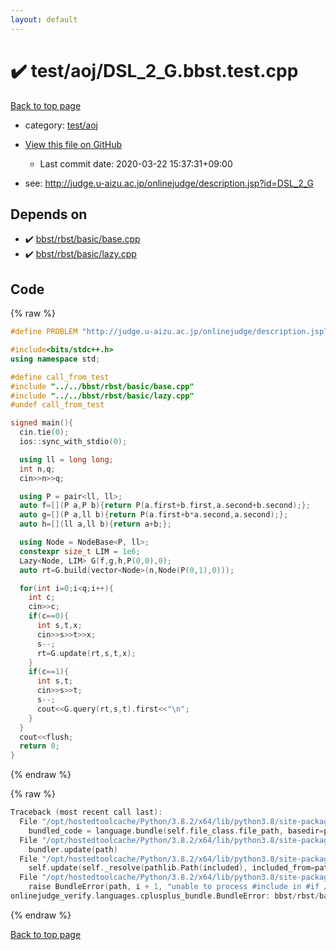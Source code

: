 ```yaml
---
layout: default
---
```


<!-- mathjax config similar to math.stackexchange -->
<script type="text/javascript" async
  src="https://cdnjs.cloudflare.com/ajax/libs/mathjax/2.7.5/MathJax.js?config=TeX-MML-AM_CHTML">
</script>
<script type="text/x-mathjax-config">
  MathJax.Hub.Config({
    TeX: { equationNumbers: { autoNumber: "AMS" }},
    tex2jax: {
      inlineMath: [ ['$','$'] ],
      processEscapes: true
    },
    "HTML-CSS": { matchFontHeight: false },
    displayAlign: "left",
    displayIndent: "2em"
  });
</script>

<script type="text/javascript" src="https://cdnjs.cloudflare.com/ajax/libs/jquery/3.4.1/jquery.min.js"></script>
<script src="https://cdn.jsdelivr.net/npm/jquery-balloon-js@1.1.2/jquery.balloon.min.js" integrity="sha256-ZEYs9VrgAeNuPvs15E39OsyOJaIkXEEt10fzxJ20+2I=" crossorigin="anonymous"></script>
<script type="text/javascript" src="../../../assets/js/copy-button.js"></script>
<link rel="stylesheet" href="../../../assets/css/copy-button.css" />


# :heavy_check_mark: test/aoj/DSL_2_G.bbst.test.cpp

<a href="../../../index.html">Back to top page</a>

* category: <a href="../../../index.html#0d0c91c0cca30af9c1c9faef0cf04aa9">test/aoj</a>
* <a href="{{ site.github.repository_url }}/blob/master/test/aoj/DSL_2_G.bbst.test.cpp">View this file on GitHub</a>
    - Last commit date: 2020-03-22 15:37:31+09:00


* see: <a href="http://judge.u-aizu.ac.jp/onlinejudge/description.jsp?id=DSL_2_G">http://judge.u-aizu.ac.jp/onlinejudge/description.jsp?id=DSL_2_G</a>


## Depends on

* :heavy_check_mark: <a href="../../../library/bbst/rbst/basic/base.cpp.html">bbst/rbst/basic/base.cpp</a>
* :heavy_check_mark: <a href="../../../library/bbst/rbst/basic/lazy.cpp.html">bbst/rbst/basic/lazy.cpp</a>


## Code

<a id="unbundled"></a>
{% raw %}
```cpp
#define PROBLEM "http://judge.u-aizu.ac.jp/onlinejudge/description.jsp?id=DSL_2_G"

#include<bits/stdc++.h>
using namespace std;

#define call_from_test
#include "../../bbst/rbst/basic/base.cpp"
#include "../../bbst/rbst/basic/lazy.cpp"
#undef call_from_test

signed main(){
  cin.tie(0);
  ios::sync_with_stdio(0);

  using ll = long long;
  int n,q;
  cin>>n>>q;

  using P = pair<ll, ll>;
  auto f=[](P a,P b){return P(a.first+b.first,a.second+b.second);};
  auto g=[](P a,ll b){return P(a.first+b*a.second,a.second);};
  auto h=[](ll a,ll b){return a+b;};

  using Node = NodeBase<P, ll>;
  constexpr size_t LIM = 1e6;
  Lazy<Node, LIM> G(f,g,h,P(0,0),0);
  auto rt=G.build(vector<Node>(n,Node(P(0,1),0)));

  for(int i=0;i<q;i++){
    int c;
    cin>>c;
    if(c==0){
      int s,t,x;
      cin>>s>>t>>x;
      s--;
      rt=G.update(rt,s,t,x);
    }
    if(c==1){
      int s,t;
      cin>>s>>t;
      s--;
      cout<<G.query(rt,s,t).first<<"\n";
    }
  }
  cout<<flush;
  return 0;
}

```
{% endraw %}

<a id="bundled"></a>
{% raw %}
```cpp
Traceback (most recent call last):
  File "/opt/hostedtoolcache/Python/3.8.2/x64/lib/python3.8/site-packages/onlinejudge_verify/docs.py", line 349, in write_contents
    bundled_code = language.bundle(self.file_class.file_path, basedir=pathlib.Path.cwd())
  File "/opt/hostedtoolcache/Python/3.8.2/x64/lib/python3.8/site-packages/onlinejudge_verify/languages/cplusplus.py", line 172, in bundle
    bundler.update(path)
  File "/opt/hostedtoolcache/Python/3.8.2/x64/lib/python3.8/site-packages/onlinejudge_verify/languages/cplusplus_bundle.py", line 282, in update
    self.update(self._resolve(pathlib.Path(included), included_from=path))
  File "/opt/hostedtoolcache/Python/3.8.2/x64/lib/python3.8/site-packages/onlinejudge_verify/languages/cplusplus_bundle.py", line 281, in update
    raise BundleError(path, i + 1, "unable to process #include in #if / #ifdef / #ifndef other than include guards")
onlinejudge_verify.languages.cplusplus_bundle.BundleError: bbst/rbst/basic/lazy.cpp: line 6: unable to process #include in #if / #ifdef / #ifndef other than include guards

```
{% endraw %}

<a href="../../../index.html">Back to top page</a>

